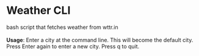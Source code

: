 <h1>Weather CLI</h1> 
bash script that fetches weather from wttr.in<br><br>
<b>Usage</b>: Enter a city at the command line. This will become the default city.<br>
Press Enter again to enter a new city. Press q to quit.

